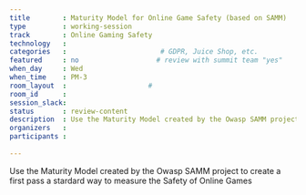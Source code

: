 ```yaml
---
title        : Maturity Model for Online Game Safety (based on SAMM)
type         : working-session
track        : Online Gaming Safety
technology   :
categories   :                       # GDPR, Juice Shop, etc.
featured     : no                   # review with summit team "yes"
when_day     : Wed
when_time    : PM-3
room_layout  :                    #
room_id      :
session_slack:
status       : review-content
description  : Use the Maturity Model created by the Owasp SAMM project to create a first pass a stardard way to measure the Safety of Online Games
organizers   :
participants :
    
---
```


Use the Maturity Model created by the Owasp SAMM project to create a first pass a stardard way to measure the Safety of Online Games
